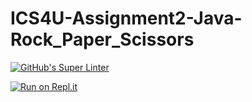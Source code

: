 # ICS4U-Assignment2-Java-Rock_Paper_Scissors
[![GitHub's Super Linter](https://github.com/Sean-McLeod/ICS4U-Assignment2-Java-Rock_Paper_Scissors/workflows/GitHub's%20Super%20Linter/badge.svg)](https://github.com/Sean-McLeod/ICS4U-Assignment2-Java-Rock_Paper_Scissors/actions)

[![Run on Repl.it](https://repl.it/badge/github/Sean-McLeod/ICS4U-Assignment2-Java-Rock_Paper_Scissors)](https://repl.it/github/ICS4U-Assignment2-Java-Rock_Paper_Scissors)
